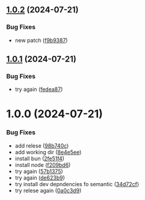 ## [1.0.2](https://github.com/R2-Wireless/redis-queues-exporter/compare/v1.0.1...v1.0.2) (2024-07-21)


### Bug Fixes

* new patch ([f9b9387](https://github.com/R2-Wireless/redis-queues-exporter/commit/f9b9387991f188de6c4f82a952419158f2264c80))

## [1.0.1](https://github.com/R2-Wireless/redis-monitoring/compare/v1.0.0...v1.0.1) (2024-07-21)


### Bug Fixes

* try again ([fedea87](https://github.com/R2-Wireless/redis-monitoring/commit/fedea8752c8f44559cffd82372b0c0de34d254d1))

# 1.0.0 (2024-07-21)


### Bug Fixes

* add relese ([98b740c](https://github.com/R2-Wireless/redis-monitoring/commit/98b740c622da0348d018b72dda56a602794b4401))
* add working dir ([8e4e5ee](https://github.com/R2-Wireless/redis-monitoring/commit/8e4e5ee9b8585ad8a2699d8c4ef7116347f624db))
* install bun ([2fe51f4](https://github.com/R2-Wireless/redis-monitoring/commit/2fe51f45bdd32c1459dc96e8fb02daa90654a923))
* install node ([f209bd6](https://github.com/R2-Wireless/redis-monitoring/commit/f209bd6cd1a017e9f4ff2e979596eaaa53adbb82))
* try again ([57b1375](https://github.com/R2-Wireless/redis-monitoring/commit/57b1375b57d602d9accb1e0a0845e72926dcf5d4))
* try again ([de623b9](https://github.com/R2-Wireless/redis-monitoring/commit/de623b92220061c6000873a37400da0e04074ce4))
* try install dev depndencies fo semantic ([34d72cf](https://github.com/R2-Wireless/redis-monitoring/commit/34d72cf6dafe7df30129df8b2bf11f3e4cc8b00a))
* try relese again ([0a0c3d9](https://github.com/R2-Wireless/redis-monitoring/commit/0a0c3d9902f639123ec893e07387e34b53988484))

